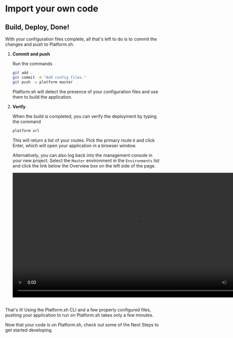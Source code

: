 # Import your own code

## Build, Deploy, Done!

With your configuration files complete, all that's left to do is to commit the changes and push to Platform.sh.

<asciinema-player src="/scripts/asciinema/recordings/first-push.cast" preload=1 autoplay=1 loop=1></asciinema-player>

1. **Commit and push**

    Run the commands
    
    ```bash
    git add .
    git commit -m "Add config files."
    git push -u platform master
    ```
    
    Platform.sh will detect the presence of your configuration files and use them to build the application.

2. **Verify**

    When the build is completed, you can verify the deployment by typing the command
    
    ```bash
    platform url
    ```
    
    This will return a list of your routes. Pick the primary route `0` and click Enter, which will open your application in a browser window.
    
    Alternatively, you can also log back into the management console in your new project. Select the `Master` environment in the `Environments` list and click the link below the Overview box on the left side of the page.
    
    <html>
    <head>
    <link rel="stylesheet" href="/styles/styles.css">
    </head>
    <body>
      <video width="800" controls autoplay loop>
        <source src="/videos/check-status.mp4" type="video/mp4">
      </video>
      <br/><br/> 
    </body>
    </html>

That's it! Using the Platform.sh CLI and a few properly configured files, pushing your application to run on Platform.sh takes only a few minutes. 

Now that your code is on Platform.sh, check out some of the Next Steps to get started developing.

<div id = "buttons"></div>

<script>
    var navNextText = "I have deployed my application";
    var navButtons = {type: "navigation", prev: getPathObj("prev"), next: getPathObj("next", navNextText), div: "buttons"};
    makeButton(navButtons);
</script>

